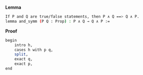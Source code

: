 **Lemma**
```sh
If P and Q are true/false statements, then P ∧ Q ==> Q ∧ P.
lemma and_symm (P Q : Prop) : P ∧ Q → Q ∧ P :=
```
**Proof**
```sh
begin
    intro h,
    cases h with p q,
    split,
    exact q,
    exact p,
end
```